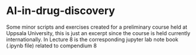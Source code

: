 # AI-in-drug-discovery
Some minor scripts and exercises created for a preliminary course held at Uppsala University, this is just an excerpt since the course is held currently internationally. In Lecture 8 is the corresponding jupyter lab note book (.ipynb file) related to compendium 8

